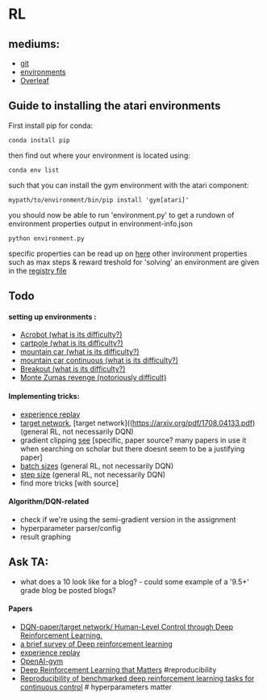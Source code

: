 # RL

## mediums:
* [git](https://github.com/MelleVessies/RL)
* [environments](https://gym.openai.com/envs/#classic_control)
* [Overleaf](https://www.overleaf.com/5619338925gmhsmbkfvhgw)

## Guide to installing the atari environments

First install pip for conda:

`conda install pip`

then find out where your environment is located using:

`conda env list`

such that you can install the gym environment with the atari component:

`mypath/to/environment/bin/pip install 'gym[atari]'`

you should now be able to run 'environment.py' to get a rundown of environment properties output in environment-info.json

`python environment.py`

specific properties can be read up on [here](https://gym.openai.com/docs/)
other invironment properties such as max steps & reward treshold for 'solving' an environment are given in the [registry file](https://github.com/openai/gym/blob/master/gym/envs/__init__.py)
## Todo


#### setting up environments :
* [Acrobot (what is its difficulty?)](https://gym.openai.com/envs/Acrobot-v1/)
* [cartpole (what is its difficulty?)](https://gym.openai.com/envs/CartPole-v1/)
* [mountain car (what is its difficulty?)](https://gym.openai.com/envs/MountainCar-v0)
* [mountain car continuous (what is its difficulty?)](https://gym.openai.com/envs/MountainCar-v0/)
* [Breakout (what is its difficulty?)](https://gym.openai.com/envs/Breakout-v0/)
* [Monte Zumas revenge (notoriously difficult)](https://gym.openai.com/envs/MontezumaRevenge-v0/)

#### Implementing tricks:
* [experience replay](http://www.incompleteideas.net/lin-92.pdf)
* [target network](https://storage.googleapis.com/deepmind-media/dqn/DQNNaturePaper.pdf), [target network]((https://arxiv.org/pdf/1708.04133.pdf) (general RL, not necessarily DQN)
* gradient clipping [see](https://abhishm.github.io/DQN/) [specific, paper source? many papers in use it when searching on scholar but there doesnt seem to be a justifying paper]
* [batch sizes](https://arxiv.org/pdf/1708.04133.pdf) (general RL, not necessarily DQN)
* [step size](https://arxiv.org/pdf/1708.04133.pdf) (general RL, not necessarily DQN)
* find more tricks [with source]


#### Algorithm/DQN-related
* check if we're using the semi-gradient version in the assignment
* hyperparameter parser/config
* result graphing

## Ask TA:
* what does a 10 look like for a blog? - could some example of a '9.5+' grade blog be posted blogs?

#### Papers
* [DQN-paper/target network/ Human-Level Control
through Deep Reinforcement Learning.](https://storage.googleapis.com/deepmind-media/dqn/DQNNaturePaper.pdf)
* [a brief survey of Deep reinforcement learning](https://arxiv.org/pdf/1708.05866.pdf)
* [experience replay](http://www.incompleteideas.net/lin-92.pdf)
* [OpenAI-gym](https://arxiv.org/pdf/1606.01540.pdf)
* [Deep Reinforcement Learning that Matters](https://arxiv.org/pdf/1709.06560.pdf) #reproducibility
* [Reproducibility of benchmarked deep reinforcement learning tasks for continuous control](https://arxiv.org/pdf/1708.04133.pdf) # hyperparameters matter
